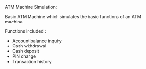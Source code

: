 ATM Machine Simulation:

Basic ATM Machine which simulates  the basic functions of an ATM machine.

Functions  included :
 - Account balance inquiry
 - Cash withdrawal
 - Cash deposit
 - PIN change
 - Transaction history
